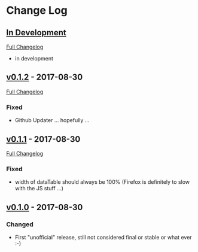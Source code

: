 
# Change Log

## [In Development](https://github.com/ppfeufer/eve-online-intel-tool/tree/development)
[Full Changelog](https://github.com/ppfeufer/eve-online-intel-tool/compare/v0.1.2...HEAD)
- in development

## [v0.1.2](https://github.com/ppfeufer/eve-online-intel-tool/releases/tag/v0.1.2) - 2017-08-30
[Full Changelog](https://github.com/ppfeufer/eve-online-intel-tool/compare/v0.1.1...v0.1.2)
### Fixed
- Github Updater ... hopefully ...

## [v0.1.1](https://github.com/ppfeufer/eve-online-intel-tool/releases/tag/v0.1.1) - 2017-08-30
[Full Changelog](https://github.com/ppfeufer/eve-online-intel-tool/compare/v0.1.0...v0.1.1)
### Fixed
- width of dataTable should always be 100% (Firefox is definitely to slow with the JS stuff ...)

## [v0.1.0](https://github.com/ppfeufer/eve-online-intel-tool/releases/tag/v0.1.0) - 2017-08-30
### Changed
- First "unofficial" release, still not considered final or stable or what ever :-)
